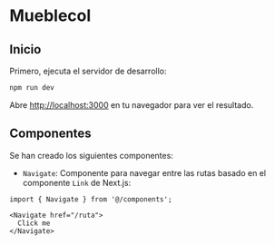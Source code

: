 <h1>Mueblecol</h1>

## Inicio

Primero, ejecuta el servidor de desarrollo:

```bash
npm run dev
```

Abre [http://localhost:3000](http://localhost:3000) en tu navegador para ver el resultado.

## Componentes
Se han creado los siguientes componentes:

- `Navigate`: Componente para navegar entre las rutas basado en el componente `Link` de Next.js:

```tsx
import { Navigate } from '@/components';

<Navigate href="/ruta">
  Click me
</Navigate>
```